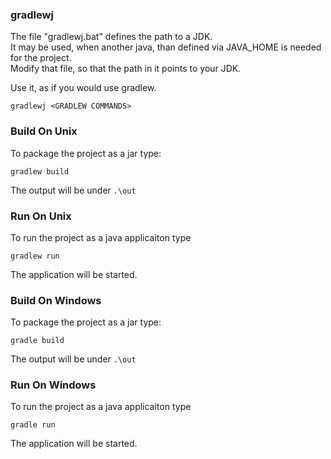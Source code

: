 ### gradlewj
The file "gradlewj.bat" defines the path to a JDK. \
It may be used, when another java, than defined via JAVA_HOME is needed for the project. \
Modify that file, so that the path in it points to your JDK.

Use it, as if you would use gradlew.
```
gradlewj <GRADLEW COMMANDS>
```

### Build On Unix
To package the project as a jar type:
```
gradlew build
```
The output will be under `.\out`


### Run On Unix
To run the project as a java applicaiton type
```
gradlew run
```
The application will be started.



### Build On Windows
To package the project as a jar type:
```
gradle build
```
The output will be under `.\out`


### Run On Windows
To run the project as a java applicaiton type
```
gradle run
```
The application will be started.